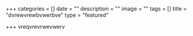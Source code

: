 +++
categories = []
date = ""
description = ""
image = ""
tags = []
title = "dvrewvrewbvwerbve"
type = "featured"

+++
vreqvrevrwevwerv